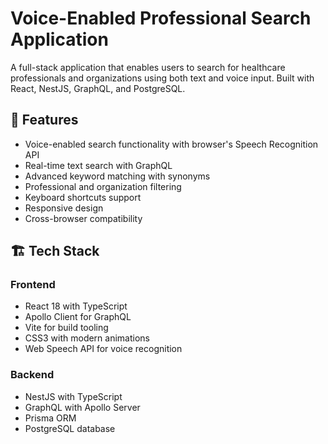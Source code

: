 # Voice-Enabled Professional Search Application

A full-stack application that enables users to search for healthcare professionals and organizations using both text and voice input. Built with React, NestJS, GraphQL, and PostgreSQL.

## 🌟 Features

- Voice-enabled search functionality with browser's Speech Recognition API
- Real-time text search with GraphQL
- Advanced keyword matching with synonyms
- Professional and organization filtering
- Keyboard shortcuts support
- Responsive design
- Cross-browser compatibility

## 🏗 Tech Stack

### Frontend

- React 18 with TypeScript
- Apollo Client for GraphQL
- Vite for build tooling
- CSS3 with modern animations
- Web Speech API for voice recognition

### Backend

- NestJS with TypeScript
- GraphQL with Apollo Server
- Prisma ORM
- PostgreSQL database
